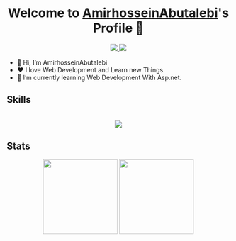 <p align="center">
  <h1 align="center">Welcome to <a href="https://github.com/AmirhosseinAbutalebi">AmirhosseinAbutalebi</a>'s Profile 👋</h1>
</p>
<p align="center">
  <a href="mailto:abutalebiamir78@gmail.com" >
    <img src="https://skillicons.dev/icons?i=gmail" />
  </a>
  <a href="https://www.linkedin.com/in/amirhossein-abutalebi-bb5237236/">
    <img src="https://skillicons.dev/icons?i=linkedin" />
  </a>
</p> 

<ul>
  <li>👋 Hi, I’m AmirhosseinAbutalebi</li>
  <li>❤️ I love Web Development and Learn new Things.</li>
  <li>🌱 I’m currently learning Web Development With Asp.net.</li>
</ul>

<h2>
  Skills
</h2>

<p align="center">
  <br>
    <a href="https://skillicons.dev/">
        <img src="https://skillicons.dev/icons?i=nuxt,vue,dotnet,azure,linux,docker,vim,git&perline=4" />
    </a>
</p>

<h2>
  Stats
</h2>

<p align="center">
    <img src="https://github-readme-stats.vercel.app/api?username=AmirhosseinAbutalebi&show_icons=true&theme=monokai" style="max-width:50%;height:12em;">
    <img src="https://github-readme-stats.vercel.app/api/top-langs/?username=AmirhosseinAbutalebi&layout=compact&theme=monokai" style="max-width:50%;height:12em;">
<p>

<!--
**AmirhosseinAbutalebi/AmirhosseinAbutalebi** is a ✨ _special_ ✨ repository because its `README.md` (this file) appears on your GitHub profile.

Here are some ideas to get you started:

- 🔭 I’m currently working on ...
- 🌱 I’m currently learning ...
- 👯 I’m looking to collaborate on ...
- 🤔 I’m looking for help with ...
- 💬 Ask me about ...
- 📫 How to reach me: ...
- 😄 Pronouns: ...
- ⚡ Fun fact: ...
-->

